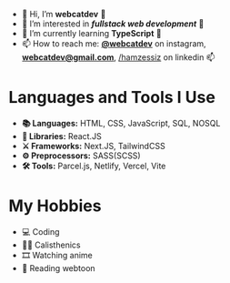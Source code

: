 - 👋 Hi, I’m **webcatdev** 👋
- 👀 I’m interested in ***fullstack web development*** 👀
- 🌱 I’m currently learning **TypeScript** 🌱
- 📫 How to reach me: **[@webcatdev](https://www.instagram.com/webcatdev/)** on instagram, **webcatdev@gmail.com**, [/hamzessiz](https://www.linkedin.com/in/hamzaessiz/) on linkedin 📫

# Languages and Tools I Use
- **📚 Languages:** HTML, CSS, JavaScript, SQL, NOSQL
- **🔪 Libraries:** React.JS
- **⚔ Frameworks:** Next.JS, TailwindCSS
- **⚙ Preprocessors:** SASS(SCSS)
- **🛠 Tools:** Parcel.js, Netlify, Vercel, Vite

# My Hobbies
- 💻 Coding
- 🤸‍♂️ Calisthenics
- 🎞 Watching anime
- 📖 Reading webtoon


